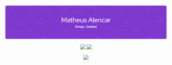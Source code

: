 ![Banner](./profile-purple.png)

<p align="center">
  <img src="https://github-readme-stats.vercel.app/api?username=AlencarMatheus&theme=midnight-purple&show_icons=true&hide_border=true&count_private=true" width="48%" />
  <img src="https://github-readme-streak-stats.herokuapp.com/?user=AlencarMatheus&theme=midnight-purple&hide_border=true" width="48%" />
</p>

<p align="center">
  <img src="https://github-readme-stats.vercel.app/api/top-langs/?username=AlencarMatheus&theme=midnight-purple&show_icons=true&hide_border=true&layout=compact" width="50%" />
</p>
